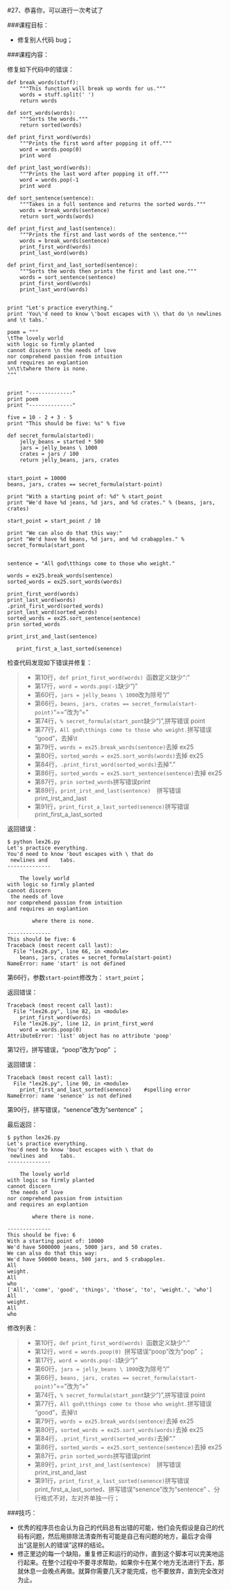 #27、恭喜你，可以进行一次考试了



###课程目标：

* 修复别人代码 bug；



###课程内容：

修复如下代码中的错误：

```
def break_words(stuff):
    """This function will break up words for us."""
    words = stuff.split(' ')
    return words

def sort_words(words):
    """Sorts the words."""
    return sorted(words)

def print_first_word(words)
    """Prints the first word after popping it off."""
    word = words.poop(0)
    print word

def print_last_word(words):
    """Prints the last word after popping it off."""
    word = words.pop(-1
    print word

def sort_sentence(sentence):
    """Takes in a full sentence and returns the sorted words."""
    words = break_words(sentence)
    return sort_words(words)

def print_first_and_last(sentence):
    """Prints the first and last words of the sentence."""
    words = break_words(sentence)
    print_first_word(words)
    print_last_word(words)

def print_first_and_last_sorted(sentence):
    """Sorts the words then prints the first and last one."""
    words = sort_sentence(sentence)
    print_first_word(words)
    print_last_word(words)


print "Let's practice everything."
print 'You\'d need to know \'bout escapes with \\ that do \n newlines and \t tabs.'

poem = """
\tThe lovely world
with logic so firmly planted
cannot discern \n the needs of love
nor comprehend passion from intuition
and requires an explantion
\n\t\twhere there is none.
"""


print "--------------"
print poem
print "--------------"

five = 10 - 2 + 3 - 5
print "This should be five: %s" % five

def secret_formula(started):
    jelly_beans = started * 500
    jars = jelly_beans \ 1000
    crates = jars / 100
    return jelly_beans, jars, crates


start_point = 10000
beans, jars, crates == secret_formula(start-point)

print "With a starting point of: %d" % start_point
print "We'd have %d jeans, %d jars, and %d crates." % (beans, jars, crates)

start_point = start_point / 10

print "We can also do that this way:"
print "We'd have %d beans, %d jars, and %d crabapples." % secret_formula(start_pont


sentence = "All god\tthings come to those who weight."

words = ex25.break_words(sentence)
sorted_words = ex25.sort_words(words)

print_first_word(words)
print_last_word(words)
.print_first_word(sorted_words)
print_last_word(sorted_words)
sorted_words = ex25.sort_sentence(sentence)
prin sorted_words

print_irst_and_last(sentence)

   print_first_a_last_sorted(senence)

```



检查代码发现如下错误并修复：

>* 第10行，`def print_first_word(words) `函数定义缺少“:”
>* 第17行，`word = words.pop(-1`缺少“)”
>* 第60行，`jars = jelly_beans \ 1000`改为除号“/”
>* 第66行，`beans, jars, crates == secret_formula(start-point)`“==”改为“=”
>* 第74行，`% secret_formula(start_pont`缺少“)”,拼写错误 point
>* 第77行，`All god\tthings come to those who weight.`拼写错误 “good”，去掉\t
>* 第79行，`words = ex25.break_words(sentence)`去掉 ex25
>* 第80行，`sorted_words = ex25.sort_words(words)`去掉 ex25
>* 第84行，`.print_first_word(sorted_words)`去掉“.”
>* 第86行，`sorted_words = ex25.sort_sentence(sentence)`去掉 ex25
>* 第87行，`prin sorted_words`拼写错误print
>* 第89行，`print_irst_and_last(sentence)  `拼写错误print_irst_and_last
>* 第91行，`print_first_a_last_sorted(senence)`拼写错误print_first_a_last_sorted



返回错误：

```
$ python lex26.py
Let's practice everything.
You'd need to know 'bout escapes with \ that do 
 newlines and 	 tabs.
--------------

	The lovely world
with logic so firmly planted
cannot discern 
 the needs of love
nor comprehend passion from intuition
and requires an explantion

		where there is none.

--------------
This should be five: 6
Traceback (most recent call last):
  File "lex26.py", line 66, in <module>
    beans, jars, crates = secret_formula(start-point)  
NameError: name 'start' is not defined
```

第66行，参数`start-point`修改为： `start_point`；



返回错误：

```
Traceback (most recent call last):
  File "lex26.py", line 82, in <module>
    print_first_word(words)
  File "lex26.py", line 12, in print_first_word
    word = words.poop(0)
AttributeError: 'list' object has no attribute 'poop'
```

第12行，拼写错误，“poop”改为“pop” ；



返回错误：

```
Traceback (most recent call last):
  File "lex26.py", line 90, in <module>
    print_first_and_last_sorted(senence)    #spelling error
NameError: name 'senence' is not defined
```

第90行，拼写错误，“senence”改为“sentence” ；



最后返回：

```
$ python lex26.py
Let's practice everything.
You'd need to know 'bout escapes with \ that do 
 newlines and 	 tabs.
--------------

	The lovely world
with logic so firmly planted
cannot discern 
 the needs of love
nor comprehend passion from intuition
and requires an explantion

		where there is none.

--------------
This should be five: 6
With a starting point of: 10000
We'd have 5000000 jeans, 5000 jars, and 50 crates.
We can also do that this way:
We'd have 500000 beans, 500 jars, and 5 crabapples.
All
weight.
All
who
['All', 'come', 'good', 'things', 'those', 'to', 'weight.', 'who']
All
weight.
All
who
```



修改列表：

> - 第10行，`def print_first_word(words) `函数定义缺少“:”
> - 第12行，`word = words.poop(0) `拼写错误“poop”改为“pop” ；
> - 第17行，`word = words.pop(-1`缺少“)”
> - 第60行，`jars = jelly_beans \ 1000`改为除号“/”
> - 第66行，`beans, jars, crates == secret_formula(start-point)`“==”改为“=”
> - 第74行，`% secret_formula(start_pont`缺少“)”,拼写错误 point
> - 第77行，`All god\tthings come to those who weight.`拼写错误 “good”，去掉\t
> - 第79行，`words = ex25.break_words(sentence)`去掉 ex25
> - 第80行，`sorted_words = ex25.sort_words(words)`去掉 ex25
> - 第84行，`.print_first_word(sorted_words)`去掉“.”
> - 第86行，`sorted_words = ex25.sort_sentence(sentence)`去掉 ex25
> - 第87行，`prin sorted_words`拼写错误print
> - 第89行，`print_irst_and_last(sentence)  `拼写错误print_irst_and_last
> - 第91行，`print_first_a_last_sorted(senence)`拼写错误print_first_a_last_sorted、拼写错误“senence”改为“sentence” 、分行格式不对，左对齐单独一行；





###技巧：

* 优秀的程序员也会认为自己的代码总有出错的可能，他们会先假设是自己的代码有问题，然后用排除法清查所有可能是自己有问题的地方，最后才会得出“这是别人的错误”这样的结论。
* 修正里边的每一个缺陷，重复修正和运行的动作，直到这个脚本可以完美地运行起来。在整个过程中不要寻求帮助，如果你卡在某个地方无法进行下去，那就休息一会晚点再做。就算你需要几天才能完成，也不要放弃，直到完全改对为止。